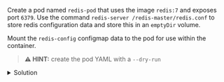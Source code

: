 Create a pod named `redis-pod` that uses the image `redis:7` and exposes port `6379`. Use the command `redis-server /redis-master/redis.conf` to store redis configuration data and store this in an `emptyDir` volume. 

Mount the `redis-config` configmap data to the pod for use within the container.

> **⚠️ HINT:** create the pod YAML with a `--dry-run`


<details><summary>Solution</summary>
<br>

```bash
k run redis-pod --image=redis:7 --port 6379 --command 'redis-server' '/redis-master/redis.conf' --dry-run=client -o yaml > redis-pod.yaml
```{{exec}}

```bash
cat <<'EOF' > redis-pod.yaml
apiVersion: v1
kind: Pod
metadata:
  name: redis-pod
spec:
  containers:
  - name: redis
    image: redis:7
    command:
    - redis-server
    - /redis-master/redis.conf
    ports:
    - containerPort: 6379
    volumeMounts:
    - name: config
      mountPath: /redis-master
    - name: data
      mountPath: /redis-data
  volumes:
  - name: config
    configMap:
      name: redis-config
  - name: data
    emptyDir: {}
EOF
```{{exec}}

```bash
k apply -f redis-pod.yaml
```{{exec}}

```bash
k get pod redis-pod -o wide
```{{exec}}

</details>
